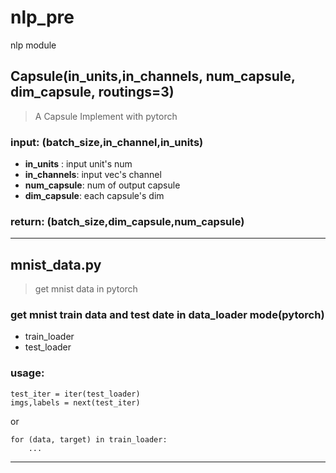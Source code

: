 # nlp_pre
nlp module

## Capsule(in_units,in_channels, num_capsule, dim_capsule, routings=3)
> A Capsule Implement with pytorch

### input: (batch_size,in_channel,in_units)
- **in_units**   : input unit's num
- **in_channels**: input vec's channel
- **num_capsule**: num of output capsule
- **dim_capsule**: each capsule's dim
### return: (batch_size,dim_capsule,num_capsule)
***

## mnist_data.py
> get mnist data in pytorch
### get mnist train data and test date in data_loader mode(pytorch)
- train_loader
- test_loader
### usage:
```
test_iter = iter(test_loader)
imgs,labels = next(test_iter)
```
or 
```
for (data, target) in train_loader:
    ...
```
***